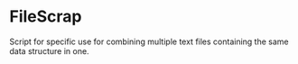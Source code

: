# FileScrap

Script for specific use for combining multiple text files containing the same data structure in one.